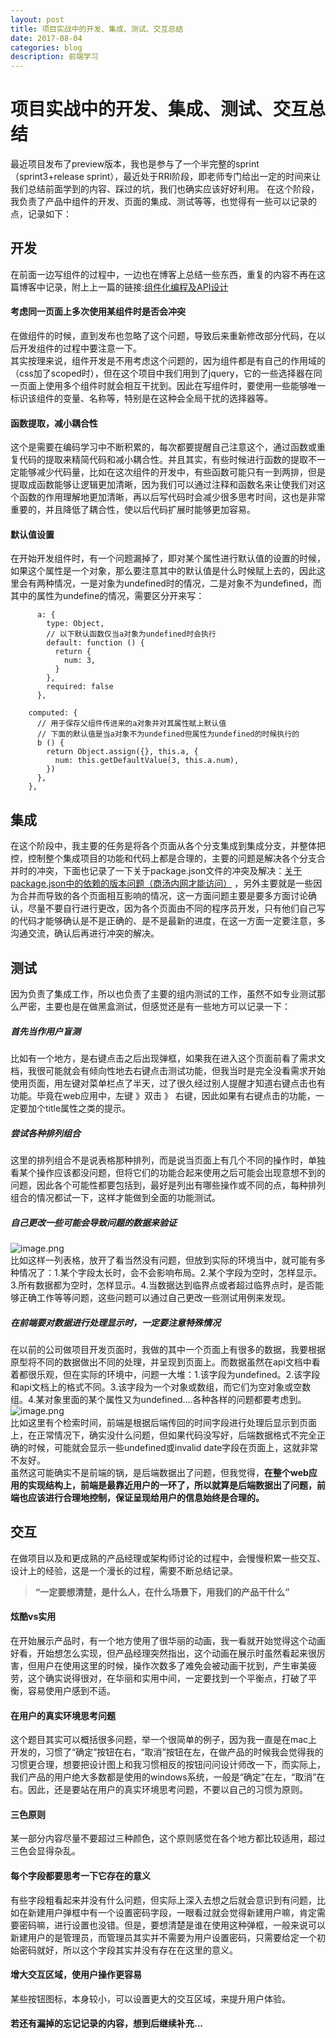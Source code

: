 ```yaml
---
layout: post
title: 项目实战中的开发、集成、测试、交互总结
date: 2017-08-04
categories: blog
description: 前端学习
---
```


# 项目实战中的开发、集成、测试、交互总结    
最近项目发布了preview版本，我也是参与了一个半完整的sprint（sprint3+release sprint），最近处于RRI阶段，即老师专门给出一定的时间来让我们总结前面学到的内容、踩过的坑，我们也确实应该好好利用。
在这个阶段，我负责了产品中组件的开发、页面的集成、测试等等，也觉得有一些可以记录的点，记录如下：

## 开发     
在前面一边写组件的过程中，一边也在博客上总结一些东西，重复的内容不再在这篇博客中记录，附上上一篇的链接:[组件化编程及API设计](http://liveipool.com/blog/2017/07/15/components-and-apis/)     

#### 考虑同一页面上多次使用某组件时是否会冲突     
在做组件的时候，直到发布也忽略了这个问题，导致后来重新修改部分代码，在以后开发组件的过程中要注意一下。     
其实按理来说，组件开发是不用考虑这个问题的，因为组件都是有自己的作用域的（css加了scoped时），但在这个项目中我们用到了jquery，它的一些选择器在同一页面上使用多个组件时就会相互干扰到。因此在写组件时，要使用一些能够唯一标识该组件的变量、名称等，特别是在这种会全局干扰的选择器等。     

#### 函数提取，减小耦合性     
这个是需要在编码学习中不断积累的，每次都要提醒自己注意这个，通过函数或重复代码的提取来精简代码和减小耦合性。并且其实，有些时候进行函数的提取不一定能够减少代码量，比如在这次组件的开发中，有些函数可能只有一到两排，但是提取成函数能够让逻辑更加清晰，因为我们可以通过注释和函数名来让使我们对这个函数的作用理解地更加清晰，再以后写代码时会减少很多思考时间，这也是非常重要的，并且降低了耦合性，使以后代码扩展时能够更加容易。     

#### 默认值设置     
在开始开发组件时，有一个问题漏掉了，即对某个属性进行默认值的设置的时候，如果这个属性是一个对象，那么要注意其中的默认值是什么时候赋上去的，因此这里会有两种情况，一是对象为undefined时的情况，二是对象不为undefined，而其中的属性为undefine的情况，需要区分开来写：    

```
      a: {
        type: Object,
        // 以下默认函数仅当a对象为undefined时会执行
        default: function () {
          return {
            num: 3,
          }
        },
        required: false
      },
```

```
    computed: {
      // 用于保存父组件传进来的a对象并对其属性赋上默认值
      // 下面的默认值是当a对象不为undefined但属性为undefined的时候执行的
      b () {
        return Object.assign({}, this.a, {
          num: this.getDefaultValue(3, this.a.num),
        })
      },
    },
```

## 集成     
在这个阶段中，我主要的任务是将各个页面从各个分支集成到集成分支，并整体把控，控制整个集成项目的功能和代码上都是合理的，主要的问题是解决各个分支合并时的冲突，下面也记录了一下关于package.json文件的冲突及解决：[关于package.json中的依赖的版本问题（商汤内网才能访问）](http://confluence.data.sensetime.com/pages/viewpage.action?pageId=6295753) ，另外主要就是一些因为合并而导致的各个页面相互影响的情况，这一方面问题主要是要多方面讨论确认，尽量不要自行进行更改，因为各个页面由不同的程序员开发，只有他们自己写的代码才能够确认是不是正确的、是不是最新的进度，在这一方面一定要注意，多沟通交流，确认后再进行冲突的解决。    

## 测试     
因为负责了集成工作，所以也负责了主要的组内测试的工作，虽然不如专业测试那么严密，主要也是在做黑盒测试，但感觉还是有一些地方可以记录一下：       

##### 首先当作用户盲测     
比如有一个地方，是右键点击之后出现弹框，如果我在进入这个页面前看了需求文档，我很可能就会有倾向性地去右键点击测试功能，但我当时是完全没看需求开始使用页面，用左键对菜单栏点了半天，过了很久经过别人提醒才知道右键点击也有功能。毕竟在web应用中，左键 》双击 》 右键，因此如果有右键点击的功能，一定要加个title属性之类的提示。     

##### 尝试各种排列组合     
这里的排列组合不是说表格那种排列，而是说当页面上有几个不同的操作时，单独看某个操作应该都没问题，但将它们的功能合起来使用之后可能会出现意想不到的问题，因此各个可能性都要包括到，最好是列出有哪些操作或不同的点，每种排列组合的情况都试一下，这样才能做到全面的功能测试。     

##### 自己更改一些可能会导致问题的数据来验证     
![image.png](http://upload-images.jianshu.io/upload_images/3001083-5a003b384c0aca6c.png?imageMogr2/auto-orient/strip%7CimageView2/2/w/1240)     
比如这样一列表格，放开了看当然没有问题，但放到实际的环境当中，就可能有多种情况了：1.某个字段太长时，会不会影响布局。2.某个字段为空时，怎样显示。3.所有数据都为空时，怎样显示。4.当数据达到临界点或者超过临界点时，是否能够正确工作等等问题，这些问题可以通过自己更改一些测试用例来发现。     

##### 在前端要对数据进行处理显示时，一定要注意特殊情况     
在以前的公司做项目开发页面时，我做的其中一个页面上有很多的数据，我要根据原型将不同的数据做出不同的处理，并呈现到页面上。而数据虽然在api文档中看着都很乐观，但在实际的环境中，问题一大堆：1.该字段为undefined。2.该字段和api文档上的格式不同。3.该字段为一个对象或数组，而它们为空对象或空数组。4.某对象里面的某个属性又为undefined....各种各样的问题都要考虑到。     
![image.png](http://upload-images.jianshu.io/upload_images/3001083-20423401af7031b4.png?imageMogr2/auto-orient/strip%7CimageView2/2/w/1240)     
比如这里有个检索时间，前端是根据后端传回的时间字段进行处理后显示到页面上，在正常情况下，确实没什么问题，但如果代码没写好，后端数据格式不完全正确的时候，可能就会显示一些undefined或invalid date字段在页面上，这就非常不友好。     
虽然这可能确实不是前端的锅，是后端数据出了问题，但我觉得，**在整个web应用的实现结构上，前端是最靠近用户的一环了，所以就算是后端数据出了问题，前端也应该进行合理地控制，保证呈现给用户的信息始终是合理的。**     

## 交互     
在做项目以及和更成熟的产品经理或架构师讨论的过程中，会慢慢积累一些交互、设计上的经验，这是一个漫长的过程，需要不断总结记录。     

> **“一定要想清楚，是什么人，在什么场景下，用我们的产品干什么”**     

#### 炫酷vs实用     
在开始展示产品时，有一个地方使用了很华丽的动画，我一看就开始觉得这个动画好看，开始想怎么实现，但产品经理突然指出，这个动画在展示时虽然看起来很厉害，但用户在使用这里的时候，操作次数多了难免会被动画干扰到，产生审美疲劳，这个确实说得很对，在华丽和实用中间，一定要找到一个平衡点，打破了平衡，容易使用户感到不适。     

#### 在用户的真实环境思考问题     
这个题目其实可以概括很多问题，举一个很简单的例子，因为我一直是在mac上开发的，习惯了“确定”按钮在右，“取消”按钮在左，在做产品的时候我会觉得我的习惯更合理，想要把设计图上和我习惯相反的按钮问问设计师改一下，而实际上，我们产品的用户绝大多数都是使用的windows系统，一般是“确定”在左，“取消”在右。因此，还是要站在用户的真实环境思考问题，不要以自己的习惯为原则。     

#### 三色原则     
某一部分内容尽量不要超过三种颜色，这个原则感觉在各个地方都比较适用，超过三色会显得杂乱。     

#### 每个字段都要思考一下它存在的意义     
有些字段粗看起来并没有什么问题，但实际上深入去想之后就会意识到有问题，比如在新建用户弹框中有一个设置密码字段，一眼看过就会觉得新建用户嘛，肯定需要密码嘛，进行设置也没错。但是，要想清楚是谁在使用这种弹框，一般来说可以新建用户的是管理员，而管理员其实并不需要为用户设置密码，只需要给定一个初始密码就好，所以这个字段其实并没有存在在这里的意义。     

#### 增大交互区域，使用户操作更容易     
某些按钮图标，本身较小，可以设置更大的交互区域，来提升用户体验。     

#### 若还有漏掉的忘记记录的内容，想到后继续补充...     